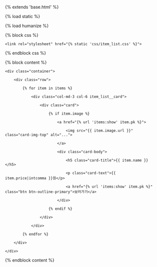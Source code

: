 {% extends 'base.html' %}

{% load static %}

{% load humanize %}



{% block css %}

    <link rel="stylesheet" href="{% static 'css/item_list.css' %}">

{% endblock css %}



{% block content %}

    <div class="container">

        <div class="row">

            {% for item in items %}

                <div class="col-md-3 col-6 item_list__card">

                    <div class="card">

                        {% if item.image %}

                            <a href="{% url 'items:show' item.pk %}">

                                <img src="{{ item.image.url }}" class="card-img-top" alt="...">

                            </a>

                            <div class="card-body">

                                <h5 class="card-title">{{ item.name }}</h5>

                                <p class="card-text">{{ item.price|intcomma }}원</p>

                                <a href="{% url 'items:show' item.pk %}" class="btn btn-outline-primary">보러가기</a>

                            </div>

                        {% endif %}

                    </div>

                </div>

            {% endfor %}

        </div>

    </div>

{% endblock content %}

